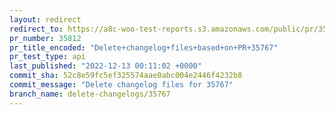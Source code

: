 ```yaml
---
layout: redirect
redirect_to: https://a8c-woo-test-reports.s3.amazonaws.com/public/pr/35812/api/index.html
pr_number: 35812
pr_title_encoded: "Delete+changelog+files+based+on+PR+35767"
pr_test_type: api
last_published: "2022-12-13 00:11:02 +0000"
commit_sha: 52c8e59fc5ef325574aae0abc004e2446f4232b8
commit_message: "Delete changelog files for 35767"
branch_name: delete-changelogs/35767
---
```

